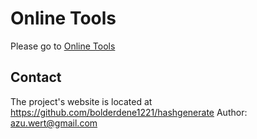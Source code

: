 # Online Tools
Please go to [Online Tools](http://bolderdene1221.github.io/hashgenerate/)

## Contact
The project's website is located at https://github.com/bolderdene1221/hashgenerate
Author: azu.wert@gmail.com
